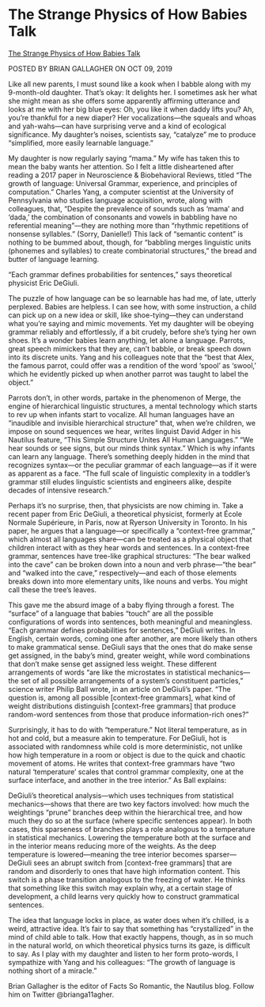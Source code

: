 # The Strange Physics of How Babies Talk

[The Strange Physics of How Babies Talk](http://nautil.us/blog/the-strange-physics-of-how-babies-talk)

POSTED BY BRIAN GALLAGHER ON OCT 09, 2019

Like all new parents, I must sound like a kook when I babble along with my 9-month-old daughter. That’s okay: It delights her. I sometimes ask her what she might mean as she offers some apparently affirming utterance and looks at me with her big blue eyes: Oh, you like it when daddy lifts you? Ah, you’re thankful for a new diaper? Her vocalizations—the squeals and whoas and yah-wahs—can have surprising verve and a kind of ecological significance. My daughter’s noises, scientists say, “catalyze” me to produce “simplified, more easily learnable language.” 

My daughter is now regularly saying “mama.” My wife has taken this to mean the baby wants her attention. So I felt a little disheartened after reading a 2017 paper in Neuroscience & Biobehavioral Reviews, titled “The growth of language: Universal Grammar, experience, and principles of computation.” Charles Yang, a computer scientist at the University of Pennsylvania who studies language acquisition, wrote, along with colleagues, that, “Despite the prevalence of sounds such as ‘mama’ and ‘dada,’ the combination of consonants and vowels in babbling have no referential meaning”—they are nothing more than “rhythmic repetitions of nonsense syllables.” (Sorry, Danielle!) This lack of “semantic content” is nothing to be bummed about, though, for “babbling merges linguistic units (phonemes and syllables) to create combinatorial structures,” the bread and butter of language learning.

“Each grammar defines probabilities for sentences,” says theoretical physicist Eric DeGiuli.

The puzzle of how language can be so learnable has had me, of late, utterly perplexed. Babies are helpless. I can see how, with some instruction, a child can pick up on a new idea or skill, like shoe-tying—they can understand what you’re saying and mimic movements. Yet my daughter will be obeying grammar reliably and effortlessly, if a bit crudely, before she’s tying her own shoes. It’s a wonder babies learn anything, let alone a language. Parrots, great speech mimickers that they are, can’t babble, or break speech down into its discrete units. Yang and his colleagues note that the “best that Alex, the famous parrot, could offer was a rendition of the word ‘spool’ as ‘swool,’ which he evidently picked up when another parrot was taught to label the object.” 

Parrots don’t, in other words, partake in the phenomenon of Merge, the engine of hierarchical linguistic structures, a mental technology which starts to rev up when infants start to vocalize. All human languages have an “inaudible and invisible hierarchical structure” that, when we’re children, we impose on sound sequences we hear, writes linguist David Adger in his Nautilus feature, “This Simple Structure Unites All Human Languages.” “We hear sounds or see signs, but our minds think syntax.” Which is why infants can learn any language. There’s something deeply hidden in the mind that recognizes syntax—or the peculiar grammar of each language—as if it were as apparent as a face. “The full scale of linguistic complexity in a toddler’s grammar still eludes linguistic scientists and engineers alike, despite decades of intensive research.” 

Perhaps it’s no surprise, then, that physicists are now chiming in. Take a recent paper from Eric DeGiuli, a theoretical physicist, formerly at École Normale Supérieure, in Paris, now at Ryerson University in Toronto. In his paper, he argues that a language—or specifically a “context-free grammar,” which almost all languages share—can be treated as a physical object that children interact with as they hear words and sentences. In a context-free grammar, sentences have tree-like graphical structures: “The bear walked into the cave” can be broken down into a noun and verb phrase—“the bear” and “walked into the cave,” respectively—and each of those elements breaks down into more elementary units, like nouns and verbs. You might call these the tree’s leaves.

This gave me the absurd image of a baby flying through a forest. The “surface” of a language that babies “touch” are all the possible configurations of words into sentences, both meaningful and meaningless. “Each grammar defines probabilities for sentences,” DeGiuli writes. In English, certain words, coming one after another, are more likely than others to make grammatical sense. DeGiuli says that the ones that do make sense get assigned, in the baby’s mind, greater weight, while word combinations that don’t make sense get assigned less weight. These different arrangements of words “are like the microstates in statistical mechanics—the set of all possible arrangements of a system’s constituent particles,” science writer Philip Ball wrote, in an article on DeGiuli’s paper. “The question is, among all possible [context-free grammars], what kind of weight distributions distinguish [context-free grammars] that produce random-word sentences from those that produce information-rich ones?” 

Surprisingly, it has to do with “temperature.” Not literal temperature, as in hot and cold, but a measure akin to temperature. For DeGiuli, hot is associated with randomness while cold is more deterministic, not unlike how high temperature in a room or object is due to the quick and chaotic movement of atoms. He writes that context-free grammars have “two natural ‘temperature’ scales that control grammar complexity, one at the surface interface, and another in the tree interior.” As Ball explains:

DeGiuli’s theoretical analysis—which uses techniques from statistical mechanics—shows that there are two key factors involved: how much the weightings “prune” branches deep within the hierarchical tree, and how much they do so at the surface (where specific sentences appear). In both cases, this sparseness of branches plays a role analogous to a temperature in statistical mechanics. Lowering the temperature both at the surface and in the interior means reducing more of the weights. As the deep temperature is lowered—meaning the tree interior becomes sparser—DeGiuli sees an abrupt switch from [context-free grammars] that are random and disorderly to ones that have high information content. This switch is a phase transition analogous to the freezing of water. He thinks that something like this switch may explain why, at a certain stage of development, a child learns very quickly how to construct grammatical sentences.

The idea that language locks in place, as water does when it’s chilled, is a weird, attractive idea. It’s fair to say that something has “crystallized” in the mind of child able to talk. How that exactly happens, though, as in so much in the natural world, on which theoretical physics turns its gaze, is difficult to say. As I play with my daughter and listen to her form proto-words, I sympathize with Yang and his colleagues: “The growth of language is nothing short of a miracle.”

Brian Gallagher is the editor of Facts So Romantic, the Nautilus blog. Follow him on Twitter @brianga11agher.
